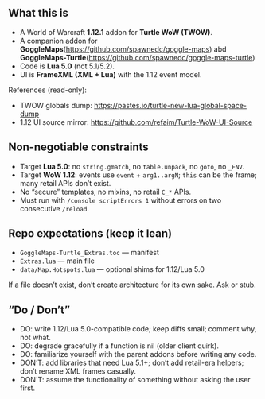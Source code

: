 ## What this is
- A World of Warcraft **1.12.1** addon for **Turtle WoW (TWOW)**.
- A companion addon for **GoggleMaps**(https://github.com/spawnedc/goggle-maps) abd **GoggleMaps-Turtle**(https://github.com/spawnedc/goggle-maps-turtle)
- Code is **Lua 5.0** (not 5.1/5.2).
- UI is **FrameXML (XML + Lua)** with the 1.12 event model.

References (read-only):
- TWOW globals dump: https://pastes.io/turtle-new-lua-global-space-dump
- 1.12 UI source mirror: https://github.com/refaim/Turtle-WoW-UI-Source

## Non-negotiable constraints
- Target **Lua 5.0**: no `string.gmatch`, no `table.unpack`, no `goto`, no `_ENV`.
- Target **WoW 1.12**: events use `event` + `arg1..argN`; `this` can be the frame; many retail APIs don’t exist.
- No “secure” templates, no mixins, no retail `C_*` APIs.
- Must run with `/console scriptErrors 1` without errors on two consecutive `/reload`.

## Repo expectations (keep it lean)
- `GoggleMaps-Turtle_Extras.toc` — manifest
- `Extras.lua` — main file
- `data/Map.Hotspots.lua` — optional shims for 1.12/Lua 5.0

If a file doesn’t exist, don’t create architecture for its own sake. Ask or stub.

## “Do / Don’t”
- DO: write 1.12/Lua 5.0-compatible code; keep diffs small; comment why, not what.
- DO: degrade gracefully if a function is nil (older client quirk).
- DO: familiarize yourself with the parent addons before writing any code.
- DON’T: add libraries that need Lua 5.1+; don’t add retail-era helpers; don’t rename XML frames casually.
- DON'T: assume the functionality of something without asking the user first.
